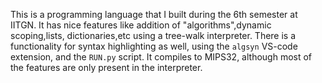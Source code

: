 This is a programming language that I built during the 6th semester at IITGN.
It has nice features like addition of "algorithms",dynamic scoping,lists, dictionaries,etc using a tree-walk interpreter.
There is a functionality for syntax highlighting as well, using the `algsyn` VS-code extension, and the `RUN.py` script.
It compiles to MIPS32, although most of the features are only present in the interpreter.
